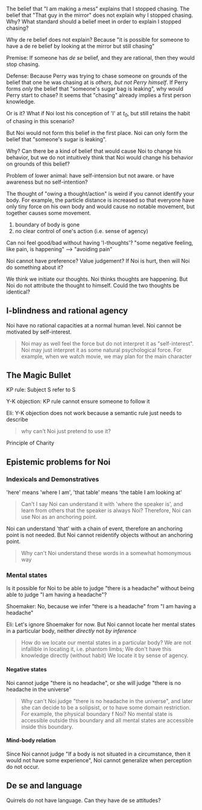 The belief that "I am making a mess" explains that I stopped chasing.
The belief that "That guy in the mirror" does not explain why I stopped chasing.
Why? What standard should a belief meet in order to explain I stopped chasing?

Why de re belief does not explain? Because "it is possible for someone to have a de re belief by looking at the mirror but still chasing"

Premise: If someone has *de se* belief, and they are rational, then they would stop chasing.

Defense: 
Because Perry was trying to chase someone on grounds of the belief that one he was chasing at is *others, but not Perry himself*.
If Perry forms *only* the belief that "someone's sugar bag is leaking", why would Perry start to chase?
It seems that "chasing" already implies a first person knowledge.

Or is it? What if Noi lost his conception of 'I' at $t_0$, but still retains the habit of chasing in this scenario?

But Noi would not form this belief in the first place. Noi can only form the belief that "someone's sugar is leaking".

Why? Can there be a kind of belief that would cause Noi to change his behavior, but we do not intuitively think that Noi would change his behavior on grounds of this belief?

Problem of lower animal: have self-intension but not aware. or have awareness but no self-intention?

The thought of "owing a thought/action" is weird if you cannot identify your body. For example, the particle distance is increased so that everyone have only tiny force on his own body and would cause no notable movement, but together causes some movement.

1. boundary of body is gone
2. no clear control of one's action (i.e. sense of agency)

Can noi feel good/bad without having 'I-thoughts'? "some negative feeling, like pain, is happening" --> "avoiding pain"

Noi cannot have preference? Value judgement? If Noi is hurt, then will Noi do something about it?

We think we initiate our thoughts. Noi thinks thoughts are happening. But Noi do not attribute the thought to himself. Could the two thoughts be identical?

## I-blindness and rational agency

Noi have no rational capacities at a normal human level. Noi cannot be motivated by self-interest.

> Noi may as well feel the force but do not interpret it as "self-interest". Noi may just interpret it as some natural psychological force. For example, when we watch movie, we may plan for the main character 

## The Magic Bullet

KP rule: Subject S refer to S

Y-K objection: KP rule cannot ensure someone to follow it

Eli: Y-K objection does not work because a semantic rule just needs to describe

> why can't Noi just pretend to use it?

Principle of Charity


## Epistemic problems for Noi


### Indexicals and Demonstratives

'here' means 'where I am', 'that table' means 'the table I am looking at'

> Can't I say Noi can understand it with 'where the speaker is', and learn from others that the speaker is always Noi? Therefore, Noi can use Noi as an anchoring point.

Noi can understand 'that' with a chain of event, therefore an anchoring point is not needed. But Noi cannot reidentify objects without an anchoring point.

> Why can't Noi understand these words in a somewhat homonymous way

### Mental states

Is it possible for Noi to be able to judge "there is a headache" without being able to judge "I am having a headache"?

Shoemaker: No, because we infer "there is a headache" from "I am having a headache"

Eli: Let's ignore Shoemaker for now. But Noi cannot locate her mental states in a particular body, neither *directly* not *by inference*

> How do we locate our mental states in a particular body?
> We are not infallible in locating it, i.e. phantom limbs; We don't have this knowledge directly (without habit)
> We locate it by sense of agency.

#### Negative states

Noi cannot judge "there is no headache", or she will judge "there is no headache in the universe"

> Why can't Noi judge "there is no headache in the universe", and later she can decide to be a solipsist, or to have some domain restriction. For example, the physical boundary f Noi? No mental state is accessible outside this boundary and all mental states are accessible inside this boundary.

#### Mind-body relation

Since Noi cannot judge "If a body is not situated in a circumstance, then it would not have some experience", Noi cannot generalize when perception do not occur.


## De se and language

Quirrels do not have language. Can they have de se attitudes?